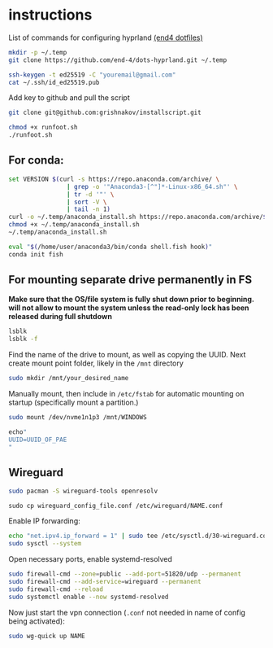 # instructions
List of commands for configuring hyprland [(end4 dotfiles)](https://github.)
```bash
mkdir -p ~/.temp
git clone https://github.com/end-4/dots-hyprland.git ~/.temp
```


```bash
ssh-keygen -t ed25519 -C "youremail@gmail.com"
cat ~/.ssh/id_ed25519.pub
```
Add key to github and pull the script
```bash
git clone git@github.com:grishnakov/installscript.git
```

```bash
chmod +x runfoot.sh
./runfoot.sh
```


## For conda:
```bash
set VERSION $(curl -s https://repo.anaconda.com/archive/ \
                | grep -o '"Anaconda3-[^"]*-Linux-x86_64.sh"' \
                | tr -d '"' \
                | sort -V \
                | tail -n 1)
curl -o ~/.temp/anaconda_install.sh https://repo.anaconda.com/archive/$VERSION
chmod +x ~/.temp/anaconda_install.sh
~/.temp/anaconda_install.sh
```

```bash
eval "$(/home/user/anaconda3/bin/conda shell.fish hook)"
conda init fish
```

## For mounting separate drive permanently in FS
**Make sure that the OS/file system is fully shut down prior to beginning. will not allow to mount the system unless the read-only lock has been released during full shutdown**
```bash
lsblk
lsblk -f
```
Find the name of the drive to mount, as well as copying the UUID. Next create mount point folder, likely in the `/mnt` directory
```bash
sudo mkdir /mnt/your_desired_name
```
Manually mount, then include in `/etc/fstab` for automatic mounting on startup (specifically mount a partition.)
```bash
sudo mount /dev/nvme1n1p3 /mnt/WINDOWS
```
```bash
echo"
UUID=UUID_OF_PAE
"
```



## Wireguard

```bash
sudo pacman -S wireguard-tools openresolv
```
```
sudo cp wireguard_config_file.conf /etc/wireguard/NAME.conf
```

Enable IP forwarding:
```bash
echo "net.ipv4.ip_forward = 1" | sudo tee /etc/sysctl.d/30-wireguard.conf
sudo sysctl --system
```
Open necessary ports, enable systemd-resolved
```bash
sudo firewall-cmd --zone=public --add-port=51820/udp --permanent
sudo firewall-cmd --add-service=wireguard --permanent
sudo firewall-cmd --reload
sudo systemctl enable --now systemd-resolved
```

Now just start the vpn connection (`.conf` not needed in name of config being activated):
```bash
sudo wg-quick up NAME
```
